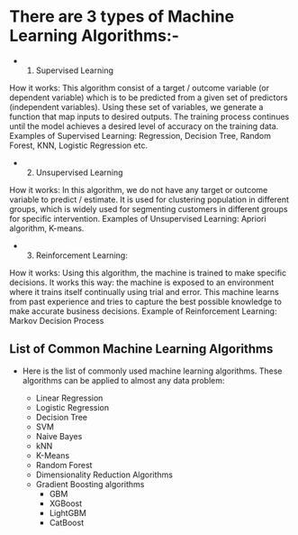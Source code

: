 # There are 3 types of Machine Learning Algorithms:-
* 1. Supervised Learning

How it works: This algorithm consist of a target / outcome variable (or dependent variable) which is to be predicted from a given set of predictors (independent variables). Using these set of variables, we generate a function that map inputs to desired outputs. The training process continues until the model achieves a desired level of accuracy on the training data. Examples of Supervised Learning: Regression, Decision Tree, Random Forest, KNN, Logistic Regression etc.

 
* 2. Unsupervised Learning

How it works: In this algorithm, we do not have any target or outcome variable to predict / estimate. It is used for clustering population in different groups, which is widely used for segmenting customers in different groups for specific intervention. Examples of Unsupervised Learning: Apriori algorithm, K-means.

 
* 3. Reinforcement Learning:

How it works: Using this algorithm, the machine is trained to make specific decisions. It works this way: the machine is exposed to an environment where it trains itself continually using trial and error. This machine learns from past experience and tries to capture the best possible knowledge to make accurate business decisions. Example of Reinforcement Learning: Markov Decision Process


## List of Common Machine Learning Algorithms

* Here is the list of commonly used machine learning algorithms. These algorithms can be applied to almost any data problem:

    * Linear Regression
    * Logistic Regression
    * Decision Tree
    * SVM
    * Naive Bayes
    * kNN
    * K-Means
    * Random Forest
    * Dimensionality Reduction Algorithms
    * Gradient Boosting algorithms
        * GBM
        * XGBoost
        * LightGBM
        * CatBoost

